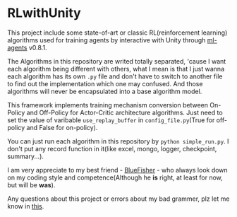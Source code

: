 # RLwithUnity

This project include some state-of-art or classic RL(reinforcement learning) algorithms used for training agents by interactive with Unity through [ml-agents](https://github.com/Unity-Technologies/ml-agents) v0.8.1.

The Algorithms in this repository are writed totally separated, 'cause I want each algorithm being different with others, what I mean is that I just wanna each algorithm has its own `.py` file and don't have to switch to another file to find out the implementation which one may confused. And those algorithms will never be encapsulated into a base algorithm model.

This framework implements training mechanism conversion between On-Policy and Off-Policy for Actor-Critic architecture algorithms. Just need to set the value of varibable `use_replay_buffer` in `config_file.py`(True for off-policy and False for on-policy).

You can just run each algorithm in this repository by `python simple_run.py`. I don't put any record function in it(like excel, mongo, logger, checkpoint, summary...). 

I am very appreciate to my best friend - [BlueFisher](https://github.com/BlueFisher) - who always look down on my coding style and competence(Although he **is** right, at least for now, but will be **was**).

Any questions about this project or errors about my bad grammer, plz let me know in [this](https://github.com/StepNeverStop/RLwithUnity/issues).